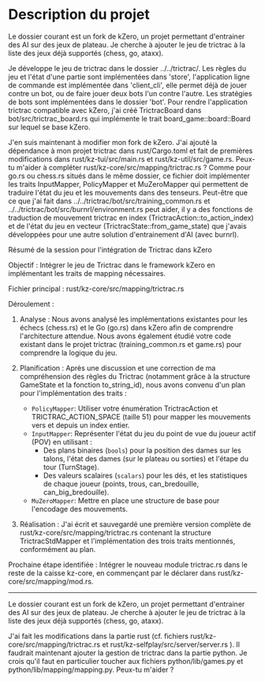 # Description du projet

Le dossier courant est un fork de kZero, un projet permettant d'entrainer des AI sur des jeux de plateau. Je cherche à ajouter le jeu de trictrac à la liste des jeux déjà supportés (chess, go, ataxx).

Je développe le jeu de trictrac dans le dossier ../../trictrac/. Les règles du jeu et l'état d'une partie sont implémentées dans 'store', l'application ligne de commande est implémentée dans 'client_cli', elle permet déjà de jouer contre un bot, ou de faire jouer deux bots l'un contre l'autre. Les stratégies de bots sont implémentées dans le dossier 'bot'.
Pour rendre l'application trictrac compatible avec kZero, j'ai créé TrictracBoard dans bot/src/trictrac_board.rs qui implémente le trait board_game::board::Board sur lequel se base kZero.

J'en suis maintenant à modifier mon fork de kZero. J'ai ajouté la dépendance à mon projet trictrac dans rust/Cargo.toml et fait de premières modifications dans rust/kz-tui/src/main.rs et rust/kz-util/src/game.rs.
Peux-tu m'aider à compléter rust/kz-core/src/mapping/trictrac.rs ? Comme pour go.rs ou chess.rs situés dans le même dossier, ce fichier doit implémenter les traits InputMapper, PolicyMapper et MuZeroMapper qui permettent de traduire l'état du jeu et les mouvements dans des tenseurs. Peut-être que ce que j'ai fait dans ../../trictrac/bot/src/training_common.rs et ../../trictrac/bot/src/burnrl/environment.rs peut aider, il y a des fonctions de traduction de mouvement trictrac en index (TrictracAction::to_action_index) et de l'état du jeu en vecteur (TrictracState::from_game_state) que j'avais développées pour une autre solution d'entrainement d'AI (avec burnrl).

Résumé de la session pour l'intégration de Trictrac dans kZero

Objectif : Intégrer le jeu de Trictrac dans le framework kZero en implémentant les traits de mapping
nécessaires.

Fichier principal : rust/kz-core/src/mapping/trictrac.rs

Déroulement :

1. Analyse : Nous avons analysé les implémentations existantes pour les échecs (chess.rs) et le Go (go.rs)
    dans kZero afin de comprendre l'architecture attendue. Nous avons également étudié votre code existant
    dans le projet trictrac (training_common.rs et game.rs) pour comprendre la logique du jeu.

2. Planification : Après une discussion et une correction de ma compréhension des règles du Trictrac
    (notamment grâce à la structure GameState et la fonction to_string_id), nous avons convenu d'un plan
    pour l'implémentation des traits :
    - `PolicyMapper`: Utiliser votre énumération TrictracAction et TRICTRAC_ACTION_SPACE (taille 51) pour
      mapper les mouvements vers et depuis un index entier.
    - `InputMapper`: Représenter l'état du jeu du point de vue du joueur actif (POV) en utilisant :
      - Des plans binaires (`bools`) pour la position des dames sur les talons, l'état des dames (sur le
        plateau ou sorties) et l'étape du tour (TurnStage).
      - Des valeurs scalaires (`scalars`) pour les dés, et les statistiques de chaque joueur (points,
        trous, can_bredouille, can_big_bredouille).
    - `MuZeroMapper`: Mettre en place une structure de base pour l'encodage des mouvements.

3. Réalisation : J'ai écrit et sauvegardé une première version complète de
    rust/kz-core/src/mapping/trictrac.rs contenant la structure TrictracStdMapper et l'implémentation des
    trois traits mentionnés, conformément au plan.

Prochaine étape identifiée :
Intégrer le nouveau module trictrac.rs dans le reste de la caisse kz-core, en commençant par le déclarer
dans rust/kz-core/src/mapping/mod.rs.

---

Le dossier courant est un fork de kZero, un projet permettant d'entrainer des AI sur des jeux de plateau. Je cherche à ajouter le jeu de trictrac à la liste des jeux déjà supportés (chess, go, ataxx).

J'ai fait les modifications dans la partie rust (cf. fichiers rust/kz-core/src/mapping/trictrac.rs et rust/kz-selfplay/src/server/server.rs ).
Il faudrait maintenant ajouter la gestion de trictrac dans la partie python. Je crois qu'il faut en particulier toucher aux fichiers python/lib/games.py et python/lib/mapping/mapping.py.
Peux-tu m'aider ?
